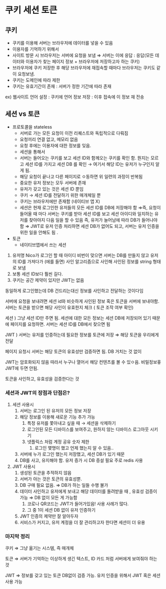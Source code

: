 # 쿠키 세션 토큰

## 쿠키

- 쿠키를 이용해 서버는 브라우저에 데이터를 넣을 수 있음
- 이용자를 기억하기 위해서
- 사이트 방문 시 브라우저는 서버에 요청을 보냄 ⇒ 서버는 이에 응답 : 응답(모든 데이터와 이용자가 찾는 페이지 정보 + 브라우저에 저장하고자 하는 쿠키)
- 브라우저에 쿠키 저장한 후 해당 브라우저에 재접속할 때마다 브라우저는 쿠키도 같이 요청보냄.
- 쿠키는 도메인에 따라 제한
- 쿠키는 유효기간이 존재 : 서버가 정한 기간에 따라 존재

ex) 웹사이트 언어 설정 : 쿠키에 언어 정보 저장 : 이후 접속에 이 정보 재 전송

## 세션 vs 토큰

- 프로토콜을 stateless
  - 서버로 가는 모든 요청이 이전 리퀘스트와 독립적으로 다뤄짐
  - 요청끼리 연결 없고, 메모리 없음
  - 요청 후에는 이용자에 대한 정보를 잊음.
  - 세션을 통해서
  - 서버는 들어오는 쿠키를 보고 세션 ID와 함께오는 쿠키를 확인 함. 뭔지는 모르고 세션 ID를 가지고 세션 DB 를 확인 → 여기서 해당 ID는 유저가 누구인지 알게 됨.
  - 해당 요청이 끝나고 다른 페이지로 ㅇ동하면 위 일련의 과정이 반복됨
  - 중요한 유저 정보는 모두 서버에 존재
  - 유저가 갖고 있는 것은 세션 ID 뿐임
  - 쿠키 → 세션 ID를 전달하기 위한 매개체일 뿐
  - 쿠키는 브라우저에만 존재함 (네이티브 앱 X)
  - 세션은 현재 로그인한 유저들의 모든 세션 ID를 DB에 저장해야 함 ⇒즉, 요청이 들어올 때 마다 서버는 쿠키를 받아 세션 ID를 보고 세션 아이디와 일치하는 유저를 찾아야지 다음 일을 할 수 있음 즉, 유저가 늘어남에 따라 DB가 들어나야함 ⇒ JWT로 유저 인증 처리하면 세션 DB가 없어도 되고, 서버는 유저 인증을 위한 일을 안해도 됨 .
- 토큰
  - 네이티브앱에서 쓰는 세션

1. 유저명 Nico가 로그인 할 때 아이디 비번이 맞으면 서버는 DB를 만들지 않고 유저의 ID를 가져다가 (에를 들면) 사인 알고리즘으로 사인해 사인된 정보를 string 형태로 보냄
2. 보통 세션 ID보다 훨씬 길다.
3. 쿠키는 공간 제약이 있지만 JWT는 없음

동일하게 로그인했는데 DB 건드리는대신 정보를 사인하고 전달하는 것이다임

서버에 요청을 보내려면 세션 id와 비슷하게 사인된 정보 혹은 토큰을 서버에 보내야함. 서버는 토큰을 받으면 해당 사인이 유효한지 체크 ( 토큰 조작 여부 확인)

세션 ) 그냥 세션 ID만 주면 됨. 세션에 대한 모든 정보는 세션 DB에 저장되어 있기 때문에 페이지를 요청하면. 서버는 세션 ID를 DB에서 찾으면 됨

JWT ) 서버는 유저를 인증하는데 필요한 정보를 토큰에 저장 ⇒ 해당 토큰을 우리에게 전달

페이지 요청시 서버는 해당 토큰의 유효성만 검증하면 됨. DB 거치는 것 없이

JWT는 암호화되지 않음 따라서 누구나 열어서 해당 컨텐츠를 볼 수 있ㅇ음. 비밀정보흫 JWT에 두면 안됨.

토큰을 사인하고, 유효성을 검증한다는 것

### 세션과 JWT의 장점과 단점은?

1. 세션 사용시
   1. 서버는 로그인 된 유저의 모든 정보 저장
   2. 해당 정보를 이용해 새로운 기능 추가 가능
      1. 특정 유저를 쫓아내고 싶을 때 → 세션을 삭제하기
      2. 로그인된 모든 디바이스를 보여주고, 원하지 않는 디바이스 로그아웃 시키기
      3. 넷플릭스 처럼 계정 공유 숫자 제한
         1. 로그인 몇명이 했고 언제 했는지 알 수 있음..
   3. 서버에 누가 로그인 했는지 저장했고, 세션 DB가 있기 때문
   4. DB를 사고, 유지해야 함. 유저 증가 시 DB 증설 필요 주로 redis 사용
2. JWT 사용시
   1. 생성된 토큰을 추적하지 않음
   2. 서버가 아는 것은 토큰의 유효성뿐.
   3. DB 구매 필요 없음. ⇒ DB가 하는 일들 수행 불가
   4. 데이터 사인하고 유저에게 보내고 해당 데이터를 돌려받을 때 , 유효성 검증이 가능 ⇒ DB 없이 모든 게 가능함
      1. 코로나 QR코드는 JWT가 들어가있음! 사용 사례가 많다.
      2. 그 중 1이 세션 DB 없이 유저 인증하기
   5. JWT 인증의 제약만 잘 알아두자
   6. 서비스가 커지고, 유저 계정을 더 잘 관리하고자 한다면 세션이 더 유용

### 마지막 정리

쿠키 ⇒ 그냥 옮기는 시스템, 즉 매개체

토큰 ⇒ 서버가 기억하는 이상하게 생긴 텍스트, ID 카드 처럼 서버에게 보여줘야 하는 것

JWT ⇒ 정보를 갖고 있는 토큰 DB없이 검증 가능. 유저 인증을 위해서 JWT 혹은 세션 사용 가능
